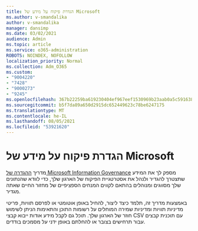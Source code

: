 ```yaml
---
title: הגדרת פיקוח על מידע של Microsoft
ms.author: v-smandalika
author: v-smandalika
manager: dansimp
ms.date: 03/02/2021
audience: Admin
ms.topic: article
ms.service: o365-administration
ROBOTS: NOINDEX, NOFOLLOW
localization_priority: Normal
ms.collection: Adm_O365
ms.custom:
- "9004220"
- "7428"
- "9000273"
- "9245"
ms.openlocfilehash: 367b22259ba619230404ef967eef1530969b23aab0a5c5916382fd19cdb5986d
ms.sourcegitcommit: b5f7da89a650d2915dc652449623c78be6247175
ms.translationtype: MT
ms.contentlocale: he-IL
ms.lasthandoff: 08/05/2021
ms.locfileid: "53921620"
---
```

# <a name="set-up-microsoft-information-governance"></a>הגדרת פיקוח על מידע של Microsoft

מדריך [ההגדרה של Microsoft Information Governance](https://go.microsoft.com/fwlink/?linkid=2146529) מספק לך את המידע שתצטרך להגדיר ולנהל את אסטרטגיית הפיקוח של הארגון שלך, כדי לוודא שהנתונים שלך מסווגים ומנוהלים בהתאם לקווים המנחים הספציפיים של מחזור החיים שאתה מגדיר.

באמצעות מדריך זה, תלמד כיצד ליצור, להחיל באופן אוטומטי או לפרסם תוויות, פריטי מדיניות תוויות ומדיניות שמירה המוחלים על רשומות התוכן והתאימות הניתן לשימוש חוזר של הארגון שלך. תוכל גם לקבל מידע אודות ייבוא קבצי CSV עם תוכנית קבצים עבור תרחישים בצובר או להחלתם באופן ידני על מסמכים בודדים.
